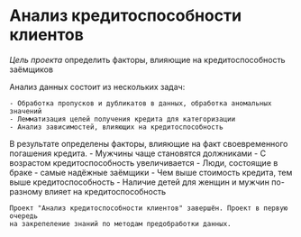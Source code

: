 # Анализ кредитоспособности клиентов

*Цель проекта* определить факторы, влияющие на кредитоспособность заёмщиков

Анализ данных состоит из нескольких задач:

	- Обработка пропусков и дубликатов в данных, обработка аномальных значений
	- Лемматизация целей получения кредита для категоризации
	- Анализ зависимостей, влияющих на кредитоспособность

В результате определены факторы, влияющие на факт своевременного погашения кредита.
	- Мужчины чаще становятся должниками
	- С возрастом кредитоспособность увеличивается
	- Люди, состоящие в браке - самые надёжные заёмщики
	- Чем выше стоимость кредита, тем выше кредитоспособность
	- Наличие детей для женщин и мужчин по-разному влияет на кредитоспособность

	Проект "Анализ кредитоспособности клиентов" завершён. Проект в первую очередь  
	на закрепеление знаний по методам предобработки данных.
 
